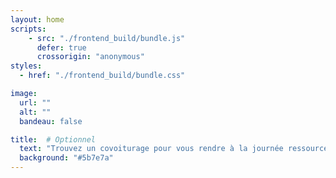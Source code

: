 ```yaml
---
layout: home
scripts:
    - src: "./frontend_build/bundle.js"
      defer: true
      crossorigin: "anonymous"
styles:
  - href: "./frontend_build/bundle.css"

image:
  url: ""
  alt: ""
  bandeau: false

title:  # Optionnel
  text: "Trouvez un covoiturage pour vous rendre à la journée ressource de Decl'IC"
  background: "#5b7e7a"
---
```

